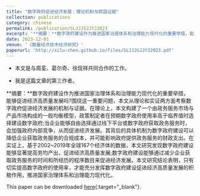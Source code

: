 ```yaml
---
title: "数字政府促进经济发展：理论机制与跨国证据"
collection: publications
category: chinese
permalink: /publication/SLJJJSJJYJ2023
excerpt: '**摘要：**数字政府建设作为推进国家治理体系和治理能力现代化的重要举措，能够促进经济高质量发展吗?围绕这一重要问题，本文从理论和实证两方面考察数字政府促进经济发展的机制与证据。在理论上，本文构建了一个由政务服务市场与产品市场构成的一般均衡模型，政策制定者在预期数字政府使用率高于临界值时选择建设数字政府;当企业能够自由选择通过线下平台或数字政府获取政务服务时，会加强政府内部竞争，从而促进经济发展。其背后的具体机制为数字政府建设可以降低企业获取政务服务的合规成本，并可能影响政府提供政务服务的财政支出。在实证上，基于2002~2019年全球167个经济体的数据，本文研究发现数字政府建设能够显著提高劳均产出，促进经济高质量发展;数字政府建设能够通过减少企业获取政务服务的时间和所经历的程序数目来促进经济发展。本文研究结论表明，只有切实提高数字政府的使用率，才能充分发挥数字政府建设促进经济高质量发展的积极作用，推进国家治理体系和治理能力现代化。'
date: 2023-12-01
venue: '《数量经济技术经济研究》'
paperurl: 'http://xilu-chen.github.io/files/SLJJJSJJYJ2023.pdf'
---
```


* 本文是与周荃、葛尔奇、徐现祥共同合作的工作。

* 我是这篇文章的第三作者。

**摘要：**数字政府建设作为推进国家治理体系和治理能力现代化的重要举措，能够促进经济高质量发展吗?围绕这一重要问题，本文从理论和实证两方面考察数字政府促进经济发展的机制与证据。在理论上，本文构建了一个由政务服务市场与产品市场构成的一般均衡模型，政策制定者在预期数字政府使用率高于临界值时选择建设数字政府;当企业能够自由选择通过线下平台或数字政府获取政务服务时，会加强政府内部竞争，从而促进经济发展。其背后的具体机制为数字政府建设可以降低企业获取政务服务的合规成本，并可能影响政府提供政务服务的财政支出。在实证上，基于2002~2019年全球167个经济体的数据，本文研究发现数字政府建设能够显著提高劳均产出，促进经济高质量发展;数字政府建设能够通过减少企业获取政务服务的时间和所经历的程序数目来促进经济发展。本文研究结论表明，只有切实提高数字政府的使用率，才能充分发挥数字政府建设促进经济高质量发展的积极作用，推进国家治理体系和治理能力现代化。

This paper can be downloaded [here](http://xilu-chen.github.io/files/SLJJJSJJYJ2023.pdf){:target="_blank"}.

